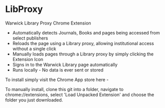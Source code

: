 # LibProxy
Warwick Library Proxy Chrome Extension

- Automatically detects Journals, Books and pages being accessed from select publishers 
- Reloads the page using a Library proxy, allowing institutional access without a single click
- Manually loads pages through a Library proxy by simply clicking the Extension Icon
- Signs in to the Warwick Library page automatically
- Runs  locally - No data is ever sent or stored

To install simply visit the Chrome App store here -

To manually install, clone this git into a folder, navigate to chrome://extensions, select 'Load Unpacked Extension' and choose the folder you just downloaded. 
